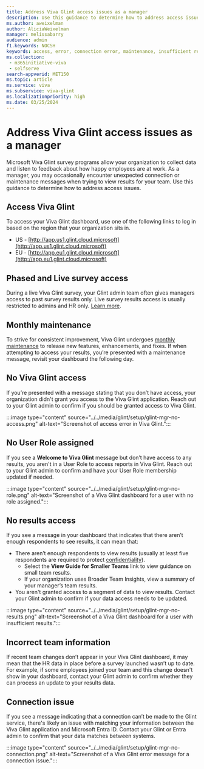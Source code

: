```yaml
---
title: Address Viva Glint access issues as a manager
description: Use this guidance to determine how to address access issues in Viva Glint as a manager. 
ms.author: aweixelman
author: AliciaWeixelman
manager: melissabarry
audience: admin
f1.keywords: NOCSH
keywords: access, error, connection error, maintenance, insufficient results
ms.collection: 
 - m365initiative-viva
 - selfserve
search-appverid: MET150
ms.topic: article
ms.service: viva
ms.subservice: viva-glint
ms.localizationpriority: high
ms.date: 03/25/2024
---
```


# Address Viva Glint access issues as a manager
Microsoft Viva Glint survey programs allow your organization to collect data and listen to feedback about how happy employees are at work. As a manager, you may occasionally encounter unexpected connection or maintenance messages when trying to view results for your team. Use this guidance to determine how to address access issues.

## Access Viva Glint
To access your Viva Glint dashboard, use one of the following links to log in based on the region that your organization sits in.
 
- US - [http://app.us1.glint.cloud.microsoft](http://app.us1.glint.cloud.microsoft)
- EU - [http://app.eu1.glint.cloud.microsoft](http://app.eu1.glint.cloud.microsoft)

## Phased and Live survey access
During a live Viva Glint survey, your Glint admin team often gives managers access to past survey results only. Live survey results access is usually restricted to admins and HR only. [Learn more](live-versus-phased-access.md).

## Monthly maintenance
To strive for consistent improvement, Viva Glint undergoes [monthly maintenance](monthly-release-dates.md) to release new features, enhancements, and fixes. If when attempting to access your results, you’re presented with a maintenance message, revisit your dashboard the following day.

## No Viva Glint access
If you’re presented with a message stating that you don’t have access, your organization didn't grant you access to the Viva Glint application. Reach out to your Glint admin to confirm if you should be granted access to Viva Glint.

:::image type="content" source="../../media/glint/setup/glint-mgr-no-access.png" alt-text="Screenshot of access error in Viva Glint.":::

## No User Role assigned
If you see a **Welcome to Viva Glint** message but don’t have access to any results, you aren't in a User Role to access reports in Viva Glint. Reach out to your Glint admin to confirm and have your User Role membership updated if needed.

:::image type="content" source="../../media/glint/setup/glint-mgr-no-role.png" alt-text="Screenshot of a Viva Glint dashboard for a user with no role assigned.":::

## No results access
If you see a message in your dashboard that indicates that there aren’t enough respondents to see results, it can mean that:

- There aren’t enough respondents to view results (usually at least five respondents are required to protect [confidentiality](quick-guide-confidentiality.md)).
  - Select the **View Guide for Smaller Teams** link to view guidance on small team results.
  - If your organization uses Broader Team Insights, view a summary of your manager’s team results.
- You aren't granted access to a segment of data to view results. Contact your Glint admin to confirm if your data access needs to be updated.

:::image type="content" source="../../media/glint/setup/glint-mgr-no-results.png" alt-text="Screenshot of a Viva Glint dashboard for a user with insufficient results.":::

## Incorrect team information
If recent team changes don’t appear in your Viva Glint dashboard, it may mean that the HR data in place before a survey launched wasn’t up to date. For example, if some employees joined your team and this change doesn't show in your dashboard, contact your Glint admin to confirm whether they can process an update to your results data.

## Connection issue
If you see a message indicating that a connection can’t be made to the Glint service, there's likely an issue with matching your information between the Viva Glint application and Microsoft Entra ID. Contact your Glint or Entra admin to confirm that your data matches between systems.

:::image type="content" source="../../media/glint/setup/glint-mgr-no-connection.png" alt-text="Screenshot of a Viva Glint error message for a connection issue.":::
